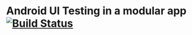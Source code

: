 # Android UI Testing in a modular app [![Build Status](https://app.bitrise.io/app/f421a0e5c96bc62e/status.svg?token=WjZ39B_geLq05ip77toE9w&branch=master)](https://app.bitrise.io/app/f421a0e5c96bc62e)

